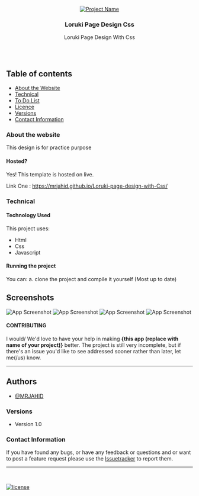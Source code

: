 <p align="center">
  <a href="https://mrjahid.github.io/Loruki-page-design-with-Css/">
    <img src="https://i.ibb.co/6HFt3wM/Screenshot-from-2023-04-02-14-37-58.png" alt="Project Name">
  </a>
  <h3 align="center">Loruki Page Design Css</h3>

  <p align="center">
   Loruki Page Design With Css <br>
    <br>
    </p>
</p>

<br>


## Table of contents
- [About the Website](#about-the-website)
- [Technical](#technical)
- [To Do List](#to-do-list)
- [Licence](#license)
- [Versions](#versions)
- [Contact Information](#contact-information)



### About the website

This design is for practice purpose

#### Hosted?

Yes! This template is hosted on live.

Link One : https://mrjahid.github.io/Loruki-page-design-with-Css/  <br>


### Technical
#### Technology Used
This project uses:
  - Html
  - Css
  - Javascript

#### Running the project

You can:
    a. clone the project and compile it yourself (Most up to date)
    
    
## Screenshots

![App Screenshot](https://i.ibb.co/5rLjN40/Screenshot-from-2023-04-02-14-37-58.png)
![App Screenshot](https://i.ibb.co/Cvttp3k/Screenshot-from-2023-04-02-14-38-19.png)
![App Screenshot](https://i.ibb.co/ZXVDdp6/screencapture-mrjahid-github-io-Loruki-page-design-with-Css-docs-html-2023-04-02-14-38-45.png)
![App Screenshot](https://i.ibb.co/xGssKtp/Screenshot-from-2023-04-02-14-38-19.png)





#### CONTRIBUTING

I would/ We'd love to have your help in making  **{this app (replace with name of your project)}** better. The project is still very incomplete, but if there's an issue you'd like to see addressed sooner rather than later, let me(/us) know. 

<hr>


## Authors

- [@MRJAHID](https://www.github.com/mrjahid)


### Versions
* Version 1.0  


### Contact Information

If you have found any bugs, or have any feedback or questions and or want to post a feature request please use the [Issuetracker](https://github.com/mrjahid) to report them.

<hr>

<br>

[![license](https://img.shields.io/github/license/mashape/apistatus.svg?style=for-the-badge)](https://github.com/mrjahid)

